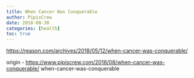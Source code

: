```yaml
---
title: When Cancer Was Conquerable
author: PipisCrew
date: 2018-08-30
categories: [health]
toc: true
---
```


https://reason.com/archives/2018/05/12/when-cancer-was-conquerable/

origin - https://www.pipiscrew.com/2018/08/when-cancer-was-conquerable/ when-cancer-was-conquerable